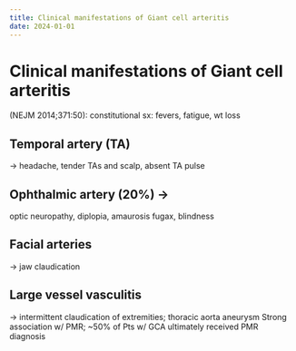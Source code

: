 ```yaml
---
title: Clinical manifestations of Giant cell arteritis
date: 2024-01-01
---
```

# Clinical manifestations of Giant cell arteritis

(NEJM 2014;371:50): constitutional sx: fevers, fatigue, wt loss

## Temporal artery (TA) 
→ headache, tender TAs and scalp, absent TA pulse

## Ophthalmic artery (20%) → 
optic neuropathy, diplopia, amaurosis fugax, blindness

## Facial arteries 
→ jaw claudication

## Large vessel vasculitis 
→ intermittent claudication of extremities; thoracic aorta aneurysm
Strong association w/ PMR; ~50% of Pts w/ GCA ultimately received PMR diagnosis
